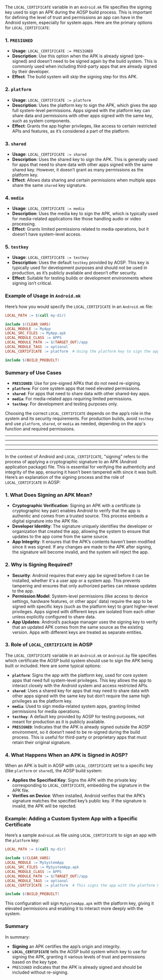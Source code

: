 The `LOCAL_CERTIFICATE` variable in an `Android.mk` file specifies the signing key used to sign an APK during the AOSP build process. This is important for defining the level of trust and permissions an app can have in the Android system, especially for system apps. Here are the primary options for `LOCAL_CERTIFICATE`:

### 1. **`PRESIGNED`**
   - **Usage**: `LOCAL_CERTIFICATE := PRESIGNED`
   - **Description**: Use this option when the APK is already signed (pre-signed) and doesn’t need to be signed again by the build system. This is commonly used when including third-party apps that are already signed by their developer.
   - **Effect**: The build system will skip the signing step for this APK.

### 2. **`platform`**
   - **Usage**: `LOCAL_CERTIFICATE := platform`
   - **Description**: Uses the platform key to sign the APK, which gives the app full system-level permissions. Apps signed with the platform key can share data and permissions with other apps signed with the same key, such as system components.
   - **Effect**: Grants the app higher privileges, like access to certain restricted APIs and features, as it’s considered a part of the platform.

### 3. **`shared`**
   - **Usage**: `LOCAL_CERTIFICATE := shared`
   - **Description**: Uses the shared key to sign the APK. This is generally used for apps that need to share data with other apps signed with the same shared key. However, it doesn’t grant as many permissions as the platform key.
   - **Effect**: Allows data sharing and certain permissions when multiple apps share the same `shared` key signature.

### 4. **`media`**
   - **Usage**: `LOCAL_CERTIFICATE := media`
   - **Description**: Uses the media key to sign the APK, which is typically used for media-related applications like those handling audio or video processing.
   - **Effect**: Grants limited permissions related to media operations, but it doesn’t have system-level access.

### 5. **`testkey`**
   - **Usage**: `LOCAL_CERTIFICATE := testkey`
   - **Description**: Uses the default `testkey` provided by AOSP. This key is typically used for development purposes and should not be used in production, as it’s publicly available and doesn’t offer security.
   - **Effect**: Suitable for testing builds or development environments where signing isn’t critical.

### Example of Usage in `Android.mk`
Here’s how you would specify the `LOCAL_CERTIFICATE` in an `Android.mk` file:

```makefile
LOCAL_PATH := $(call my-dir)

include $(CLEAR_VARS)
LOCAL_MODULE := MyApp
LOCAL_SRC_FILES := MyApp.apk
LOCAL_MODULE_CLASS := APPS
LOCAL_MODULE_PATH := $(TARGET_OUT)/app
LOCAL_MODULE_TAGS := optional
LOCAL_CERTIFICATE := platform  # Using the platform key to sign the app

include $(BUILD_PREBUILT)
```

### Summary of Use Cases
- **`PRESIGNED`**: Use for pre-signed APKs that do not need re-signing.
- **`platform`**: For core system apps that need elevated permissions.
- **`shared`**: For apps that need to share data with other shared-key apps.
- **`media`**: For media-related apps requiring limited permissions.
- **`testkey`**: For development and testing purposes only.

Choosing the correct `LOCAL_CERTIFICATE` depends on the app’s role in the system and its security requirements. For production builds, avoid `testkey` and use `platform`, `shared`, or `media` as needed, depending on the app's function and required permissions.

---
---
---
---
In the context of Android and `LOCAL_CERTIFICATE`, "signing" refers to the process of applying a cryptographic signature to an APK (Android application package) file. This is essential for verifying the authenticity and integrity of the app, ensuring it hasn’t been tampered with since it was built. Here’s an explanation of the signing process and the role of `LOCAL_CERTIFICATE` in AOSP:

### 1. **What Does Signing an APK Mean?**
   - **Cryptographic Verification**: Signing an APK with a certificate (a cryptographic key pair) enables Android to verify that the app is authentic and comes from a trusted source. This process embeds a digital signature into the APK file.
   - **Developer Identity**: The signature uniquely identifies the developer or organization that created the app, allowing the system to ensure that updates to the app come from the same source.
   - **App Integrity**: It ensures that the APK’s contents haven’t been modified since it was signed. If any changes are made to the APK after signing, the signature will become invalid, and the system will reject the app.

### 2. **Why is Signing Required?**
   - **Security**: Android requires that every app be signed before it can be installed, whether it's a user app or a system app. This prevents tampering and ensures that only authorized parties can release updates to the app.
   - **Permission Model**: System-level permissions (like access to device settings, hardware features, or other apps’ data) require the app to be signed with specific keys (such as the platform key) to grant higher-level privileges. Apps signed with different keys are isolated from each other unless explicitly configured to share data.
   - **App Updates**: Android’s package manager uses the signing key to verify that an updated APK comes from the same source as the existing version. Apps with different keys are treated as separate entities.

### 3. **Role of `LOCAL_CERTIFICATE` in AOSP**
   The `LOCAL_CERTIFICATE` variable in an `Android.mk` or `Android.bp` file specifies which certificate the AOSP build system should use to sign the APK being built or included. Here are some typical options:

   - **`platform`**: Signs the app with the platform key, used for core system apps that need full system-level privileges. This key allows the app to interact closely with the Android system and access restricted APIs.
   - **`shared`**: Uses a shared key for apps that may need to share data with other apps signed with the same key but don’t require the same high privileges as the platform key.
   - **`media`**: Used to sign media-related system apps, granting limited permissions for media operations.
   - **`testkey`**: A default key provided by AOSP for testing purposes, not meant for production as it is publicly available.
   - **`PRESIGNED`**: Indicates that the APK is already signed outside the AOSP environment, so it doesn’t need to be re-signed during the build process. This is useful for third-party or proprietary apps that must retain their original signature.

### 4. **What Happens When an APK is Signed in AOSP?**
   When an APK is built in AOSP with `LOCAL_CERTIFICATE` set to a specific key (like `platform` or `shared`), the AOSP build system:
   - **Applies the Specified Key**: Signs the APK with the private key corresponding to `LOCAL_CERTIFICATE`, embedding the signature in the APK file.
   - **Verifies on Device**: When installed, Android verifies that the APK’s signature matches the specified key’s public key. If the signature is invalid, the APK will be rejected.

### Example: Adding a Custom System App with a Specific Certificate
Here’s a sample `Android.mk` file using `LOCAL_CERTIFICATE` to sign an app with the `platform` key:

```makefile
LOCAL_PATH := $(call my-dir)

include $(CLEAR_VARS)
LOCAL_MODULE := MySystemApp
LOCAL_SRC_FILES := MySystemApp.apk
LOCAL_MODULE_CLASS := APPS
LOCAL_MODULE_PATH := $(TARGET_OUT)/app
LOCAL_MODULE_TAGS := optional
LOCAL_CERTIFICATE := platform  # This signs the app with the platform key

include $(BUILD_PREBUILT)
```

This configuration will sign `MySystemApp.apk` with the platform key, giving it elevated permissions and enabling it to interact more deeply with the system.

### Summary
In summary:
- **Signing** an APK certifies the app’s origin and integrity.
- **`LOCAL_CERTIFICATE`** tells the AOSP build system which key to use for signing the APK, granting it various levels of trust and permissions based on the key type. 
- `PRESIGNED` indicates that the APK is already signed and should be included without re-signing.